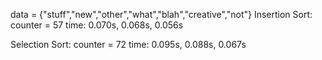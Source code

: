 data = {"stuff","new","other","what","blah","creative","not"}
Insertion Sort: counter = 57
time: 0.070s, 0.068s, 0.056s

Selection Sort: counter = 72
time: 0.095s, 0.088s, 0.067s
